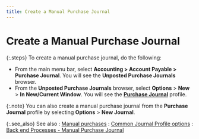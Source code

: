 ```yaml
---
title: Create a Manual Purchase Journal
---
```


# Create a Manual Purchase Journal


{:.steps}
To create a manual purchase journal, do the  following:

- From the main  menu bar, select **Accounting &gt; Account 
 Payable &gt; Purchase Journal**. You will see the **Unposted 
 Purchase Journals** browser.
- From the **Unposted Purchase Journals** browser,  select **Options** > **New** > **In New/Current Window**.  You will see the [**Purchase Journal**]({{site.acc_baseurl}}/purchasing/manual-purchases/creating-a-manual-purchase-journal/the_purchase_journal_profile_manual_pj.html) profile.



{:.note}
You can also create a manual purchase journal  from the **Purchase Journal** profile  by selecting **Options** > **New Journal**.


{:.see_also}
See also
: [Manual purchases]({{site.acc_baseurl}}/purchasing/manual-purchases/manual_purchases.html)
: [Common  Journal Profile options]({{site.acc_baseurl}}/purchasing/purchasing-through-documents/system-purchase-journals/common_journal_profile_options.html)
: [Back  end Processes - Manual Purchase Journal]({{site.acc_baseurl}}/purchasing/manual-purchases/creating-a-manual-purchase-journal/backend_processes_manual_purjrnl.html)
